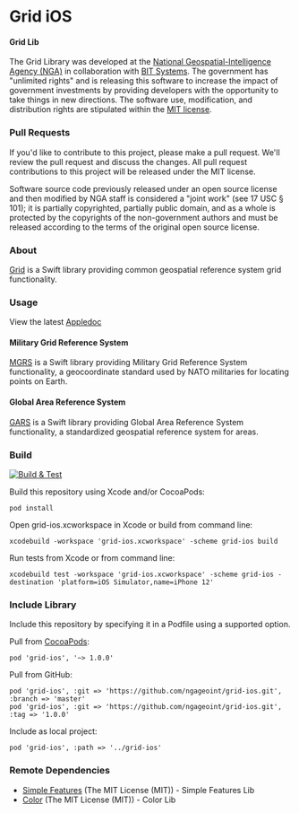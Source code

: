 # Grid iOS

#### Grid Lib ####

The Grid Library was developed at the [National Geospatial-Intelligence Agency (NGA)](http://www.nga.mil/) in collaboration with [BIT Systems](https://www.caci.com/bit-systems/). The government has "unlimited rights" and is releasing this software to increase the impact of government investments by providing developers with the opportunity to take things in new directions. The software use, modification, and distribution rights are stipulated within the [MIT license](http://choosealicense.com/licenses/mit/).

### Pull Requests ###
If you'd like to contribute to this project, please make a pull request. We'll review the pull request and discuss the changes. All pull request contributions to this project will be released under the MIT license.

Software source code previously released under an open source license and then modified by NGA staff is considered a "joint work" (see 17 USC § 101); it is partially copyrighted, partially public domain, and as a whole is protected by the copyrights of the non-government authors and must be released according to the terms of the original open source license.

### About ###

[Grid](http://ngageoint.github.io/grid-ios/) is a Swift library providing common geospatial reference system grid functionality.

### Usage ###

View the latest [Appledoc](http://ngageoint.github.io/grid-ios/docs/api/)

#### Military Grid Reference System ####

[MGRS](https://github.com/ngageoint/mgrs-ios) is a Swift library providing Military Grid Reference System functionality, a geocoordinate standard used by NATO militaries for locating points on Earth.

#### Global Area Reference System ####

[GARS](https://github.com/ngageoint/gars-ios) is a Swift library providing Global Area Reference System functionality, a standardized geospatial reference system for areas.

### Build ###

[![Build & Test](https://github.com/ngageoint/grid-ios/workflows/Build%20&%20Test/badge.svg)](https://github.com/ngageoint/grid-ios/actions/workflows/build-test.yml)

Build this repository using Xcode and/or CocoaPods:

    pod install

Open grid-ios.xcworkspace in Xcode or build from command line:

    xcodebuild -workspace 'grid-ios.xcworkspace' -scheme grid-ios build

Run tests from Xcode or from command line:

    xcodebuild test -workspace 'grid-ios.xcworkspace' -scheme grid-ios -destination 'platform=iOS Simulator,name=iPhone 12'

### Include Library ###

Include this repository by specifying it in a Podfile using a supported option.

Pull from [CocoaPods](https://cocoapods.org/pods/grid-ios):

    pod 'grid-ios', '~> 1.0.0'

Pull from GitHub:

    pod 'grid-ios', :git => 'https://github.com/ngageoint/grid-ios.git', :branch => 'master'
    pod 'grid-ios', :git => 'https://github.com/ngageoint/grid-ios.git', :tag => '1.0.0'

Include as local project:

    pod 'grid-ios', :path => '../grid-ios'

### Remote Dependencies ###

* [Simple Features](https://github.com/ngageoint/simple-features-ios) (The MIT License (MIT)) - Simple Features Lib
* [Color](https://github.com/ngageoint/color-ios) (The MIT License (MIT)) - Color Lib
